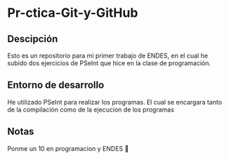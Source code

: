 # Pr-ctica-Git-y-GitHub

**Descipción**
---
Esto es un repositorio para mi primer trabajo de ENDES,
 en el cual he subido dos ejercicios de PSeInt que hice en la clase de programación.

 **Entorno de desarrollo**
 ---
 He utilizado PSeInt para realizar los programas. 
 El cual se encargara tanto de la compilación como de la ejecucion de los programas

 **Notas**
 ---
 Ponme un 10 en programacion y ENDES 🤑

 
